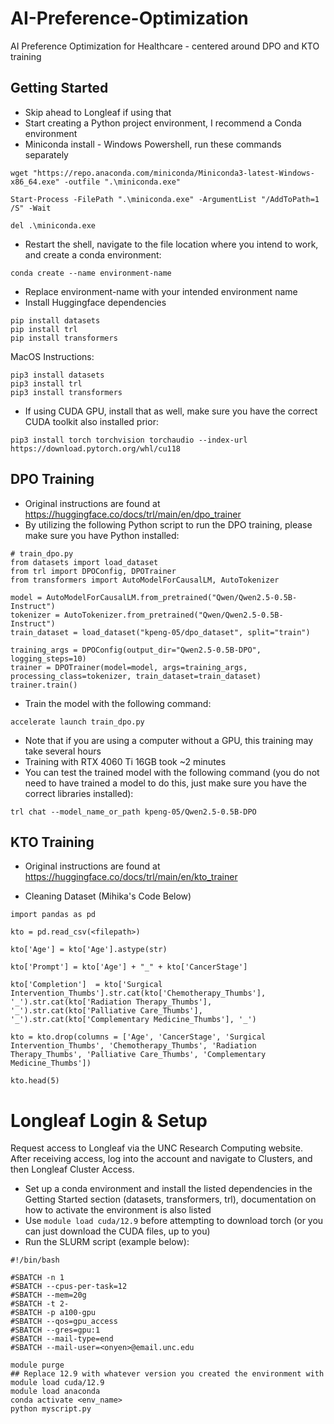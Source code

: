 # AI-Preference-Optimization
AI Preference Optimization for Healthcare - centered around DPO and KTO training

## Getting Started
 - Skip ahead to Longleaf if using that
 - Start creating a Python project environment, I recommend a Conda environment
 - Miniconda install - Windows Powershell, run these commands separately
```
wget "https://repo.anaconda.com/miniconda/Miniconda3-latest-Windows-x86_64.exe" -outfile ".\miniconda.exe"
```
```
Start-Process -FilePath ".\miniconda.exe" -ArgumentList "/AddToPath=1 /S" -Wait
```
```
del .\miniconda.exe
```
 - Restart the shell, navigate to the file location where you intend to work, and create a conda environment:
```
conda create --name environment-name
```
 - Replace environment-name with your intended environment name
 - Install Huggingface dependencies
```
pip install datasets
pip install trl
pip install transformers
```
MacOS Instructions:
```
pip3 install datasets
pip3 install trl
pip3 install transformers
```
 - If using CUDA GPU, install that as well, make sure you have the correct CUDA toolkit also installed prior:
```
pip3 install torch torchvision torchaudio --index-url https://download.pytorch.org/whl/cu118
```

## DPO Training
 - Original instructions are found at https://huggingface.co/docs/trl/main/en/dpo_trainer
 - By utilizing the following Python script to run the DPO training, please make sure you have Python installed:
```
# train_dpo.py
from datasets import load_dataset
from trl import DPOConfig, DPOTrainer
from transformers import AutoModelForCausalLM, AutoTokenizer

model = AutoModelForCausalLM.from_pretrained("Qwen/Qwen2.5-0.5B-Instruct")
tokenizer = AutoTokenizer.from_pretrained("Qwen/Qwen2.5-0.5B-Instruct")
train_dataset = load_dataset("kpeng-05/dpo_dataset", split="train")

training_args = DPOConfig(output_dir="Qwen2.5-0.5B-DPO", logging_steps=10)
trainer = DPOTrainer(model=model, args=training_args, processing_class=tokenizer, train_dataset=train_dataset)
trainer.train()
```
 - Train the model with the following command:
```
accelerate launch train_dpo.py
```
 - Note that if you are using a computer without a GPU, this training may take several hours
 - Training with RTX 4060 Ti 16GB took ~2 minutes
 - You can test the trained model with the following command (you do not need to have trained a model to do this, just make sure you have the correct libraries installed):
```
trl chat --model_name_or_path kpeng-05/Qwen2.5-0.5B-DPO
```

## KTO Training
 - Original instructions are found at https://huggingface.co/docs/trl/main/en/kto_trainer

 - Cleaning Dataset (Mihika's Code Below)
```
import pandas as pd

kto = pd.read_csv(<filepath>)

kto['Age'] = kto['Age'].astype(str)

kto['Prompt'] = kto['Age'] + "_" + kto['CancerStage']

kto['Completion']  = kto['Surgical Intervention_Thumbs'].str.cat(kto['Chemotherapy_Thumbs'], '_').str.cat(kto['Radiation Therapy_Thumbs'], '_').str.cat(kto['Palliative Care_Thumbs'], '_').str.cat(kto['Complementary Medicine_Thumbs'], '_')

kto = kto.drop(columns = ['Age', 'CancerStage', 'Surgical Intervention_Thumbs', 'Chemotherapy_Thumbs', 'Radiation Therapy_Thumbs', 'Palliative Care_Thumbs', 'Complementary Medicine_Thumbs'])

kto.head(5)
```
# Longleaf Login & Setup
Request access to Longleaf via the UNC Research Computing website. After receiving access, log into the account and navigate to Clusters, and then Longleaf Cluster Access.
 - Set up a conda environment and install the listed dependencies in the Getting Started section (datasets, transformers, trl), documentation on how to activate the environment is also listed
 - Use `module load cuda/12.9` before attempting to download torch (or you can just download the CUDA files, up to you)
 - Run the SLURM script (example below):
```
#!/bin/bash

#SBATCH -n 1
#SBATCH --cpus-per-task=12
#SBATCH --mem=20g
#SBATCH -t 2-
#SBATCH -p a100-gpu
#SBATCH --qos=gpu_access
#SBATCH --gres=gpu:1
#SBATCH --mail-type=end
#SBATCH --mail-user=<onyen>@email.unc.edu

module purge
## Replace 12.9 with whatever version you created the environment with
module load cuda/12.9
module load anaconda
conda activate <env_name>
python myscript.py
